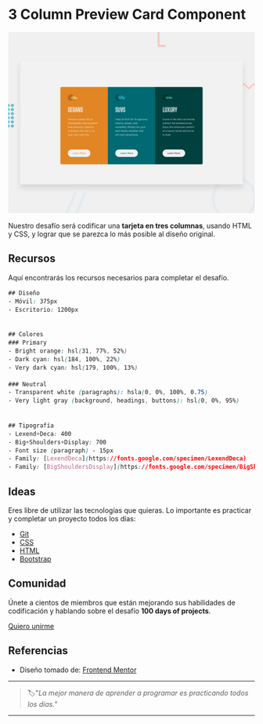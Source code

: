 # 3 Column Preview Card Component

![3 column preview card component](./img/11-day.jpg)

Nuestro desafío será codificar una **tarjeta en tres columnas**, usando HTML y CSS, y lograr que se parezca lo más posible al diseño original.

## Recursos

Aquí encontrarás los recursos necesarios para completar el desafío.

```css
## Diseño
- Móvil: 375px
- Escritorio: 1200px


## Colores
### Primary
- Bright orange: hsl(31, 77%, 52%)
- Dark cyan: hsl(184, 100%, 22%)
- Very dark cyan: hsl(179, 100%, 13%)

### Neutral
- Transparent white (paragraphs): hsla(0, 0%, 100%, 0.75)
- Very light gray (background, headings, buttons): hsl(0, 0%, 95%)


## Tipografía
- Lexend+Deca: 400
- Big+Shoulders+Display: 700
- Font size (paragraph) - 15px
- Family: [LexendDeca](https://fonts.google.com/specimen/LexendDeca)
- Family: [BigShouldersDisplay](https://fonts.google.com/specimen/BigShouldersDisplay)
```

## Ideas

Eres libre de utilizar las tecnologías que quieras. Lo importante es practicar y completar un proyecto todos los días:

- [Git](https://git-scm.com/)
- [CSS](https://www.w3schools.com/css/default.asp)
- [HTML](https://www.w3schools.com/html/default.asp)
- [Bootstrap](https://getbootstrap.com/)

## Comunidad

Únete a cientos de miembros que están mejorando sus habilidades de codificación y hablando sobre el desafío **100 days of projects**.

<a href="https://chat.whatsapp.com/LDaK0dksr8f7FbsTWSf0ww" class="btn">
  Quiero unirme
</a>


## Referencias

- Diseño tomado de: [Frontend Mentor](https://www.frontendmentor.io/challenges/3column-preview-card-component-pH92eAR2-)

---

> 🏷️"_La mejor manera de aprender a programar es practicando todos los días."_  

---